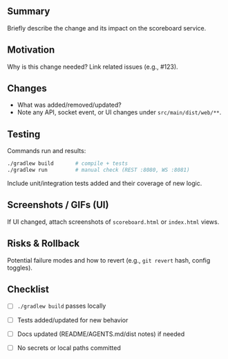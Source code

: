 ## Summary
Briefly describe the change and its impact on the scoreboard service.

## Motivation
Why is this change needed? Link related issues (e.g., #123).

## Changes
- What was added/removed/updated?
- Note any API, socket event, or UI changes under `src/main/dist/web/**`.

## Testing
Commands run and results:
```sh
./gradlew build       # compile + tests
./gradlew run         # manual check (REST :8080, WS :8081)
```
Include unit/integration tests added and their coverage of new logic.

## Screenshots / GIFs (UI)
If UI changed, attach screenshots of `scoreboard.html` or `index.html` views.

## Risks & Rollback
Potential failure modes and how to revert (e.g., `git revert` hash, config toggles).

## Checklist
- [ ] `./gradlew build` passes locally
- [ ] Tests added/updated for new behavior
- [ ] Docs updated (README/AGENTS.md/dist notes) if needed
- [ ] No secrets or local paths committed

